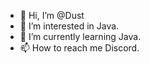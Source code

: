 - 👋 Hi, I’m @Dust
- 👀 I’m interested in Java.
- 🌱 I’m currently learning Java.
- 📫 How to reach me Discord.

<!---
DusttizaR/DusttizaR is a ✨ special ✨ repository because its `README.md` (this file) appears on your GitHub profile.
You can click the Preview link to take a look at your changes.
--->
